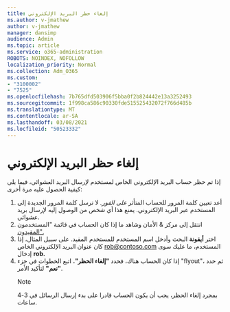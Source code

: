 ```yaml
---
title: إلغاء حظر البريد الإلكتروني
ms.author: v-jmathew
author: v-jmathew
manager: dansimp
audience: Admin
ms.topic: article
ms.service: o365-administration
ROBOTS: NOINDEX, NOFOLLOW
localization_priority: Normal
ms.collection: Adm_O365
ms.custom:
- "3100002"
- "7525"
ms.openlocfilehash: 7b765dfd503906f5bba0f2b824442e13a3252493
ms.sourcegitcommit: 1f998ca586c90330fde515525432072f766d485b
ms.translationtype: MT
ms.contentlocale: ar-SA
ms.lasthandoff: 03/08/2021
ms.locfileid: "50523332"
---
```

# <a name="unblock-email"></a>إلغاء حظر البريد الإلكتروني

إذا تم حظر حساب البريد الإلكتروني الخاص لمستخدم لإرسال البريد العشوائي، فيما يلي كيفية الحصول عليه مرة أخرى:

1. أعد تعيين كلمة المرور للحساب المتأثر *على الفور.* لا ترسل كلمة المرور الجديدة إلى المستخدم عبر البريد الإلكتروني. يمنع هذا أي شخص من الوصول إليه لإرسال بريد عشوائي.
2. انتقل إلى مركز & الأمان وشاهد ما إذا كان الحساب في قائمة "المستخدمون [المقيدون".](https://protection.office.com/#/restrictedusers)
3. اختر **أيقونة** البحث وأدخل اسم المستخدم للمستخدم المقيد. على سبيل المثال، إذا كان عنوان البريد الإلكتروني الخاص rob@contoso.com المستخدم، ما عليك سوى إدخال **rob.**
4. إذا كان الحساب هناك، فحدد **"إلغاء الحظر".** اتبع الخطوات في جزء "flyout"، ثم حدد **"نعم"** لتأكيد الأمر.  
    > [!NOTE]
    > بمجرد إلغاء الحظر، يجب أن يكون الحساب قادرا على بدء إرسال الرسائل في 3-4 ساعات.
